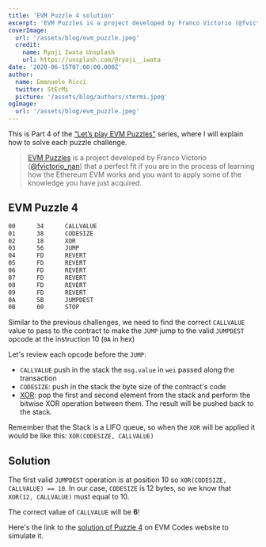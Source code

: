 ```yaml
---
title: 'EVM Puzzle 4 solution'
excerpt: 'EVM Puzzles is a project developed by Franco Victorio (@fvictorio_nan) that is a perfect fit if you are in the process of learning how the Ethereum EVM works, and you want to apply some of the knowledge you have just acquired.'
coverImage:
  url: '/assets/blog/evm_puzzle.jpeg'
  credit:
    name: Ryoji Iwata Unsplash
    url: https://unsplash.com/@ryoji__iwata
date: '2020-06-15T07:00:00.000Z'
author:
  name: Emanuele Ricci
  twitter: StErMi
  picture: '/assets/blog/authors/stermi.jpeg'
ogImage:
  url: '/assets/blog/evm_puzzle.jpeg'
---
```


This is Part 4 of the [“Let’s play EVM Puzzles”](https://stermi.xyz/blog/lets-play-evm-puzzles) series, where I will explain how to solve each puzzle challenge.

> [EVM Puzzles](https://github.com/fvictorio/evm-puzzles) is a project developed by Franco Victorio ([@fvictorio_nan](https://twitter.com/fvictorio_nan)) that a perfect fit if you are in the process of learning how the Ethereum EVM works and you want to apply some of the knowledge you have just acquired.

## EVM Puzzle 4

```bash
00      34      CALLVALUE
01      38      CODESIZE
02      18      XOR
03      56      JUMP
04      FD      REVERT
05      FD      REVERT
06      FD      REVERT
07      FD      REVERT
08      FD      REVERT
09      FD      REVERT
0A      5B      JUMPDEST
0B      00      STOP
```

Similar to the previous challenges, we need to find the correct `CALLVALUE` value to pass to the contract to make the `JUMP` jump to the valid `JUMPDEST` opcode at the instruction 10 (`0A` in hex)

Let's review each opcode before the `JUMP`:

- `CALLVALUE` push in the stack the `msg.value` in `wei` passed along the transaction
- `CODESIZE`: push in the stack the byte size of the contract's code
- [XOR](https://www.evm.codes/#18): pop the first and second element from the stack and perform the bitwise XOR operation between them. The result will be pushed back to the stack.

Remember that the Stack is a LIFO queue, so when the `XOR` will be applied it would be like this: `XOR(CODESIZE, CALLVALUE)`

## Solution

The first valid `JUMPDEST` operation is at position 10 so `XOR(CODESIZE, CALLVALUE) == 10`.
In our case, `CODESIZE` is 12 bytes, so we know that `XOR(12, CALLVALUE)` must equal to 10.

The correct value of `CALLVALUE` will be **6**!

Here's the link to the [solution of Puzzle 4](https://www.evm.codes/playground?callValue=6&unit=Wei&callData=&codeType=Bytecode&code=%2734381856FDFDFDFDFDFD5B00%27_) on EVM Codes website to simulate it.
